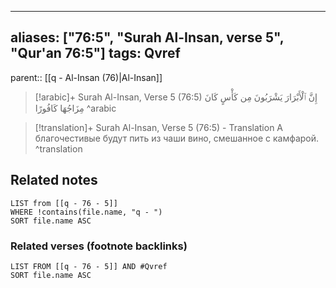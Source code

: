 
---
aliases: ["76:5", "Surah Al-Insan, verse 5", "Qur'an 76:5"]
tags: Qvref
---

parent:: [[q - Al-Insan (76)|Al-Insan]]

> [!arabic]+ Surah Al-Insan, Verse 5 (76:5)
> <span class="quran-arabic">إِنَّ ٱلْأَبْرَارَ يَشْرَبُونَ مِن كَأْسٍ كَانَ مِزَاجُهَا كَافُورًا</span>
^arabic

> [!translation]+ Surah Al-Insan, Verse 5 (76:5) - Translation
> А благочестивые будут пить из чаши вино, смешанное с камфарой.
^translation



## Related notes
```dataview
LIST from [[q - 76 - 5]]
WHERE !contains(file.name, "q - ")
SORT file.name ASC
```

### Related verses (footnote backlinks)
```dataview
LIST FROM [[q - 76 - 5]] AND #Qvref
SORT file.name ASC
```

